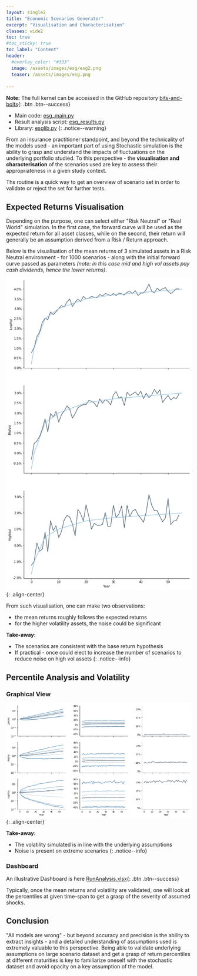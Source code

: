```yaml
---
layout: single2
title: "Economic Scenarios Generator"
excerpt: "Visualisation and Characterisation"
classes: wide2
toc: true
#toc_sticky: true
toc_label: "Content"
header:
  #overlay_color: "#333"
  image: /assets/images/esg/esg2.png
  teaser: /assets/images/esg.png

---
```


**Note:**
The full kernel can be accessed in the GitHub repository [bits-and-bolts](https://github.com/pascal-winter/bits-and-bolts/){: .btn .btn--success}
- Main code: [esg_main.py](https://github.com/pascal-winter/bits-and-bolts/blob/master/esg_main.py)
- Result analysis script: [esg_results.py](https://github.com/pascal-winter/bits-and-bolts/blob/master/scripts/esg_results.py)
- Library: [esglib.py](https://github.com/pascal-winter/bits-and-bolts/blob/master/libpw/esglib.py)
{: .notice--warning}


From an insurance practitioner standpoint, and beyond the technicality of the models used - an important part of using Stochastic simulation is the ability to grasp and understand the impacts of fluctuations on the underlying portfolio studied. To this perspective - the **visualisation and characterisation** of the scenarios used are key to assess their appropriateness in a given study context.

Ths routine is a quick way to get an overview of scenario set in order to validate or reject the set for further tests.


## Expected Returns Visualisation

Depending on the purpose, one can select either "Risk Neutral" or "Real World" simulation.
In the first case, the forward curve will be used as the expected return for all asset classes, while on the second, their return will generally be an assumption derived from a Risk / Return approach.

Below is the visualisation of the mean returns of 3 simulated assets in a Risk Neutral environment - for 1000 scenarios - along with the initial forward curve passed as parameters *(note: in this case mid and high vol assets pay cash dividends, hence the lower returns)*.

![Test](/assets/images/esg/Esg_Returns.png){: .align-center}

From such visualisation, one can make two observations:
- the mean returns roughly follows the expected returns
- for the higher volatility assets, the noise could be significant

**Take-away:**
- The scenarios are consistent with the base return hypothesis
- If practical - once could elect to increase the number of scenarios to reduce noise on high vol assets
{: .notice--info}

## Percentile Analysis and Volatility

### Graphical View

![Test](/assets/images/esg/Esg_Percentile.png){: .align-center}

**Take-away:**
- The volatility simulated is in line with the underlying assumptions
- Noise is present on extreme scenarios
{: .notice--info}

### Dashboard

An illustrative Dashboard is here [RunAnalysis.xlsx](https://github.com/pascal-winter/bits-and-bolts/raw/master/_DATA/ESG/run1_analysis.xlsx){: .btn .btn--success}

Typically, once the mean returns and volatility are validated, one will look at the percentiles at given time-span to get a grasp of the severity of assumed shocks.

## Conclusion

"All models are wrong" - but beyond accuracy and precision is the ability to extract insights - and a detailed understanding of assumptions used is extremely valuable to this perspective.
Being able to validate underlying assumptions on large scenario dataset and get a grasp of return percentiles at different maturities is key to familiarize oneself with the stochastic dataset and avoid opacity on a key assumption of the model.
